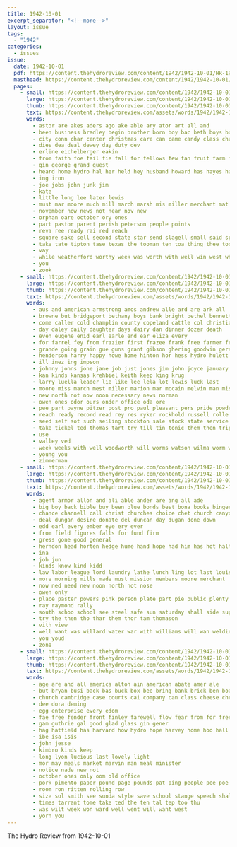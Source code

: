 ```yaml
---
title: 1942-10-01
excerpt_separator: "<!--more-->"
layout: issue
tags:
  - "1942"
categories:
  - issues
issue:
  date: 1942-10-01
  pdf: https://content.thehydroreview.com/content/1942/1942-10-01/HR-1942-10-01.pdf
  masthead: https://content.thehydroreview.com/content/1942/1942-10-01/masthead/HR-1942-10-01.jpg
  pages:
    - small: https://content.thehydroreview.com/content/1942/1942-10-01/small/HR-1942-10-01-01.jpg
      large: https://content.thehydroreview.com/content/1942/1942-10-01/large/HR-1942-10-01-01.jpg
      thumb: https://content.thehydroreview.com/content/1942/1942-10-01/thumbnails/HR-1942-10-01-01.jpg
      text: https://content.thehydroreview.com/assets/words/1942/1942-10-01/HR-1942-10-01-01.txt
      words:
        - astor are akes aders ago ake able ary ator art all and
        - been business bradley begin brother born boy bac beth boys bost bil
        - city conn char center christmas care can came candy class church che citizen
        - dies dea deal dewey day duty dev
        - erline eichelberger eakin
        - from faith foe fail fie fall for fellows few fan fruit farm forty friday flag
        - gin george grand guest
        - heard home hydro hal her held hey husband howard has hayes hall hopewell had
        - ing iron
        - joe jobs john junk jim
        - kate
        - little long lee later lewis
        - must mar moore much mill march marsh mis miller merchant mat mil mail moon matter
        - november now news not near nov new
        - orphan oare october ory ones
        - part pastor parent perish peterson people points
        - reva ree ready rai red reach
        - square sake sell second state star send slagell small said special sang stuff save she sons saturday sam spies service sunda
        - take tate tipton tase texas the tooman ten toa thing thee too terrell than teacher trick then
        - vay
        - while weatherford worthy week was worth with well win west why war wery will
        - you
        - zook
    - small: https://content.thehydroreview.com/content/1942/1942-10-01/small/HR-1942-10-01-02.jpg
      large: https://content.thehydroreview.com/content/1942/1942-10-01/large/HR-1942-10-01-02.jpg
      thumb: https://content.thehydroreview.com/content/1942/1942-10-01/thumbnails/HR-1942-10-01-02.jpg
      text: https://content.thehydroreview.com/assets/words/1942/1942-10-01/HR-1942-10-01-02.txt
      words:
        - aus and american armstrong amos andrew alle ard are ark all
        - browne but bridgeport bethany boys bank bright bethel bennett buy beasley better bara been bale birth bill borr bonds business
        - come caller cold champlin county copeland cattle col christian creek cotton count cody caddo city counts chart cure card church cooley calle can child crate
        - day daley daily daughter days dairy dan dinner dozer death
        - even eugene enid earl earle end ear eliza every
        - for farrel fey from frazier first frazee frank free farmer fresh former fea field fred friday
        - grande going grain gue guns grant gibson ghering goodwin geraldine gertrude
        - henderson harry happy howe home hinton hor hess hydro hulett him harold hui hanor howard horse had hay hudson horn harvey holland holt henry herndon her hubbard hope has honor
        - ill inez ing impson
        - johnny johns jone jane job just jones jim john joyce january junk
        - kan kinds kansas krehbiel keith keep king krug
        - larry luella leader lie like lee lela lot lewis luck last
        - moore miss march mest miller marion mar mccain melvin man mise monday matter men mary mcfarlin mattie murphy mash mcphearson
        - new north not now noon necessary news norman
        - owen ones odor ours onder office oda ore
        - pee part payne pitzer post pro paul pleasant pers pride powder pore pier patron pete pink press philip pot public
        - reach ready record read rey res ryker rockhold russell rolle rose ruth rell roy rene rate rubi ras ralph ray
        - seed self sot such seiling stockton sale stock state service second sayre schantz springs son summer sunday she sandy simpson swan side seem sid sare stout startin shanklin strong senator sister saturday sons stutman sera seri sas smith supply
        - take tickel ted thomas tart try till tin tonic them then triplett trom telling the thie thoma
        - use
        - valley ved
        - week weeks with well woodworth will worms watson wilma worm wait wilda was war want wither winnie wells
        - young you
        - zimmerman
    - small: https://content.thehydroreview.com/content/1942/1942-10-01/small/HR-1942-10-01-03.jpg
      large: https://content.thehydroreview.com/content/1942/1942-10-01/large/HR-1942-10-01-03.jpg
      thumb: https://content.thehydroreview.com/content/1942/1942-10-01/thumbnails/HR-1942-10-01-03.jpg
      text: https://content.thehydroreview.com/assets/words/1942/1942-10-01/HR-1942-10-01-03.txt
      words:
        - agent armor allon and ali able ander are ang all ade
        - big boy back bible buy been blue bonds best bona books binger bowen burton business better basket bosse baptist
        - chance channell call christ churches choice chet church canyon clinton come cecil case can clone company
        - deal dungan desire donate del duncan day dugan done down
        - edd earl every ember eye ery ever
        - from field figures falls for fund firm
        - gress gone good general
        - herndon head horten hedge hume hand hope had him has hot halt hydro home
        - ina
        - job jun
        - kinds know kind kidd
        - law labor league lord laundry lathe lunch ling lot last louise
        - more morning mills made must mission members moore merchant
        - now ned need new noon north not nose
        - owen only
        - place paster powers pink person plate part pie public plenty per pile pastor prayer paper pear pay
        - ray raymond rally
        - south schoo school see steel safe sun saturday shall side supply sake study sunday space square she seen star shower stock state stafford service
        - try the then tho thar them thor tam thomason
        - vith view
        - well want was willard water war with williams will wan welding wit week wife work watch way willing
        - you youd
        - zone
    - small: https://content.thehydroreview.com/content/1942/1942-10-01/small/HR-1942-10-01-04.jpg
      large: https://content.thehydroreview.com/content/1942/1942-10-01/large/HR-1942-10-01-04.jpg
      thumb: https://content.thehydroreview.com/content/1942/1942-10-01/thumbnails/HR-1942-10-01-04.jpg
      text: https://content.thehydroreview.com/assets/words/1942/1942-10-01/HR-1942-10-01-04.txt
      words:
        - age are and all america alton ain american abate amer ale
        - but bryan busi back bas buck box bee bring bank brick ben boat
        - church cambridge case courts cai company can class cheese christmas cotton camp
        - dee dora deming
        - egg enterprise every edom
        - fae free fender front finley farewell flow fear from for freedom first
        - gam guthrie gal good glad glass gin gener
        - hag hatfield has harvard how hydro hope harvey home hoo hall henke high hubbard
        - ibe isa isis
        - john jesse
        - kimbro kinds keep
        - long lyon lucious last lovely light
        - mor may meals market marvin man meal minister
        - notice nade new not
        - october ones only oom old office
        - pork pimento paper pound page pounds pat ping people pee poe pene press paris power pull
        - room ron ritten rolling row
        - size sol smith see sunda style save school stange speech shall saturday still
        - times tarrant tome take ted the ten tal tep too thu
        - was wilt week won ward well went will want west
        - yorn you
---
```


The Hydro Review from 1942-10-01

<!--more-->

